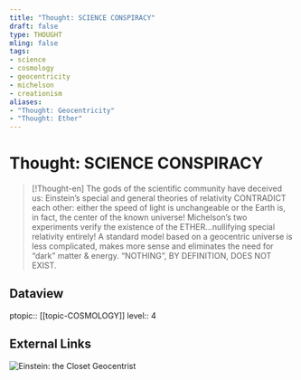 ```yaml
---
title: "Thought: SCIENCE CONSPIRACY"
draft: false
type: THOUGHT
mling: false
tags:
- science
- cosmology
- geocentricity
- michelson
- creationism
aliases:
- "Thought: Geocentricity"
- "Thought: Ether"
---
```

# Thought: SCIENCE CONSPIRACY
> [!Thought-en]
> The gods of the scientific community have deceived us: Einstein’s special and general theories of relativity CONTRADICT each other: either the speed of light is unchangeable or the Earth is, in fact, the center of the known universe!
> Michelson’s two experiments verify the existence of the ETHER…nullifying special relativity entirely!
> A standard model based on a geocentric universe is less complicated, makes more sense and eliminates the need for “dark” matter & energy. “NOTHING”, BY DEFINITION, DOES NOT EXIST.

## Dataview
ptopic:: [[topic-COSMOLOGY]]
level:: 4
  
## External Links
![Einstein: the Closet Geocentrist](https://youtu.be/embed/hKCO-TeVEgM)
